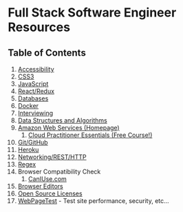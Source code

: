 # Full Stack Software Engineer Resources

## Table of Contents

1. [Accessibility](./accessibility-resources.md)
1. [CSS3](./css-resources.md)
1. [JavaScript](./javascript-resources.md)
1. [React/Redux](./react-redux-resources.md)
1. [Databases](./database-resources.md)
1. [Docker](./docker-resources.md)
1. [Interviewing](./interviewing-resources.md)
1. [Data Structures and Algorithms](./dsa-resources.md)
1. [Amazon Web Services (Homepage)](https://aws.amazon.com/)
   1. [Cloud Practitioner Essentials (Free Course!)](https://www.aws.training/Details/eLearning?id=60697)
1. [Git/GitHub](./git-resources.md)
1. [Heroku](./heroku-resources.md)
1. [Networking/REST/HTTP](./networking-resources.md)
1. [Regex](./regex-resources.md)
1. Browser Compatibility Check
   1. [CanIUse.com](https://caniuse.com/)
1. [Browser Editors](./browser-editor-resources.md)
1. [Open Source Licenses](https://choosealicense.com/)
1. [WebPageTest](https://www.webpagetest.org/) - Test site performance, security, etc...
